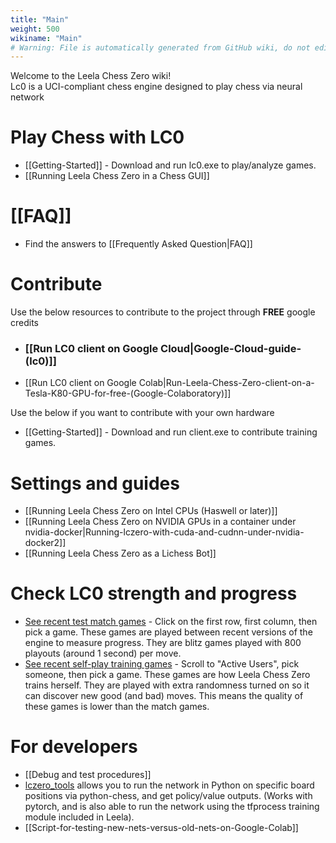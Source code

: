 ```yaml
---
title: "Main"
weight: 500
wikiname: "Main"
# Warning: File is automatically generated from GitHub wiki, do not edit by hand.
---
```

Welcome to the Leela Chess Zero wiki!  
Lc0 is a UCI-compliant chess engine designed to play chess via neural network  


# Play Chess with LC0
  * [[Getting-Started]] - Download and run lc0.exe to play/analyze games.
  * [[Running Leela Chess Zero in a Chess GUI]]
# [[FAQ]]
  * Find the answers to [[Frequently Asked Question|FAQ]]
# Contribute
Use the below resources to contribute to the project through **FREE** google credits
* ### [[Run LC0 client on Google Cloud|Google-Cloud-guide-(lc0)]]
* [[Run LC0 client on Google Colab|Run-Leela-Chess-Zero-client-on-a-Tesla-K80-GPU-for-free-(Google-Colaboratory)]]  

Use the below if you want to contribute with your own hardware
* [[Getting-Started]] - Download and run client.exe to contribute training games.

# Settings and guides
  * [[Running Leela Chess Zero on Intel CPUs (Haswell or later)]]
  * [[Running Leela Chess Zero on NVIDIA GPUs in a container under nvidia-docker|Running-lczero-with-cuda-and-cudnn-under-nvidia-docker2]]
  * [[Running Leela Chess Zero as a Lichess Bot]]
# Check LC0 strength and progress
  * [See recent test match games](http://lczero.org/matches) - Click on the first row, first column, then pick a game. These games are played between recent versions of the engine to measure progress. They are blitz games played with 800 playouts (around 1 second) per move.
  * [See recent self-play training games](http://lczero.org) - Scroll to "Active Users", pick someone, then pick a game. These games are how Leela Chess Zero trains herself. They are played with extra randomness turned on so it can discover new good (and bad) moves. This means the quality of these games is lower than the match games.
# For developers
  * [[Debug and test procedures]]
  * [lczero_tools](https://github.com/so-much-meta/lczero_tools) allows you to run the network in Python on specific board positions via python-chess, and get policy/value outputs. (Works with pytorch, and is also able to run the network using the tfprocess training module included in Leela).
  * [[Script-for-testing-new-nets-versus-old-nets-on-Google-Colab]]